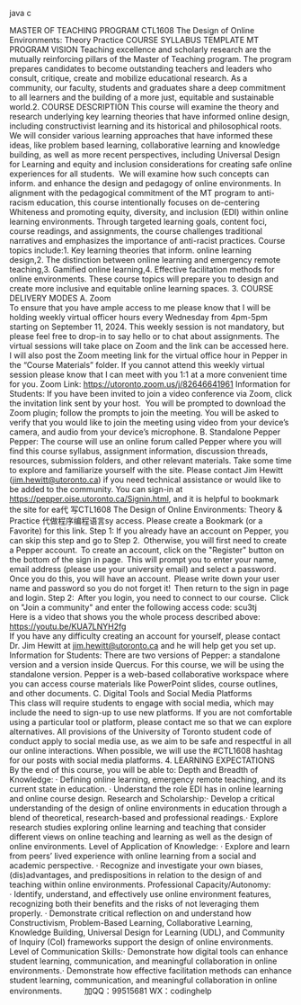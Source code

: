 java c

MASTER OF TEACHING PROGRAM 
CTL1608 The Design of Online Environments: Theory  Practice 
COURSE SYLLABUS TEMPLATE 
MT PROGRAM VISION Teaching excellence and scholarly research are the mutually reinforcing pillars of the Master of Teaching program. The program prepares candidates to become outstanding teachers and leaders who consult, critique, create and mobilize educational research. As a community, our faculty, students and graduates share a deep commitment to all learners and the building of a more just, equitable and sustainable world.2. COURSE DESCRIPTION 
This course will examine the theory and research underlying key learning theories that have informed online design, including constructivist learning and its historical and philosophical roots. We will consider various learning approaches that have informed these ideas, like problem based learning, collaborative learning and knowledge building, as well as more recent perspectives, including Universal Design for Learning and equity and inclusion considerations for creating safe online experiences for all students.  We will examine how such concepts can inform. and enhance the design and pedagogy of online environments.
In alignment with the pedagogical commitment of the MT program to anti-racism education, this course intentionally focuses on de-centering Whiteness and promoting equity, diversity, and inclusion (EDI) within online learning environments. Through targeted learning goals, content foci, course readings, and assignments, the course challenges traditional narratives and emphasizes the importance of anti-racist practices. Course topics include:1. Key learning theories that inform. online learning design,2. The distinction between online learning and emergency remote teaching,3. Gamified online learning,4. Effective facilitation methods for online environments.
These course topics will prepare you to design and create more inclusive and equitable online learning spaces.
3. COURSE DELIVERY MODES 
A. Zoom  
To ensure that you have ample access to me please know that I will be holding weekly virtual officer hours every Wednesday from 4pm-5pm starting on September 11, 2024. This weekly session is not mandatory, but please feel free to drop-in to say hello or to chat about assignments. The virtual sessions will take place on Zoom and the link can be accessed here. I will also post the Zoom meeting link for the virtual office hour in Pepper in the “Course Materials” folder. If you cannot attend this weekly virtual session please know that I can meet with you 1:1 at a more convenient time for you.
Zoom Link: https://utoronto.zoom.us/j/82646641961 
Information for Students:
If you have been invited to join a video conference via Zoom, click the invitation link sent by your host.  You will be prompted to download the Zoom plugin; follow the prompts to join the meeting. You will be asked to verify that you would like to join the meeting using video from your device’s camera, and audio from your device’s microphone.
B. Standalone Pepper 
Pepper: The course will use an online forum called Pepper where you will find this course syllabus, assignment information, discussion threads, resources, submission folders, and other relevant materials. Take some time to explore and familiarize yourself with the site. Please contact Jim Hewitt (jim.hewitt@utoronto.ca) if you need technical assistance or would like to be added to the community. You can sign-in at https://pepper.oise.utoronto.ca/Signin.html, and it is helpful to bookmark the site for ea代 写CTL1608 The Design of Online Environments: Theory & Practice
代做程序编程语言sy access. Please create a Bookmark (or a Favorite) for this link.
Step 1: If you already have an account on Pepper, you can skip this step and go to Step 2.  Otherwise, you will first need to create a Pepper account.  To create an account, click on the "Register" button on the bottom of the sign in page.  This will prompt you to enter your name, email address (please use your university email) and select a password. Once you do this, you will have an account.  Please write down your user name and password so you do not forget it!  Then return to the sign in page and login.
Step 2:  After you login, you need to connect to our course.  Click on "Join a community" and enter the following access code: scu3tj  
Here is a video that shows you the whole process described above:
https://youtu.be/KUA7LNYH2fg  
If you have any difficulty creating an account for yourself, please contact Dr. Jim Hewitt at jim.hewitt@utoronto.ca and he will help get you set up.
Information for Students:
There are two versions of Pepper: a standalone version and a version inside Quercus. For this course, we will be using the standalone version.
Pepper is a web-based collaborative workspace where you can access course materials like PowerPoint slides, course outlines, and other documents.
C. Digital Tools and Social Media Platforms  
This class will require students to engage with social media, which may include the need to sign-up to use new platforms. If you are not comfortable using a particular tool or platform, please contact me so that we can explore alternatives. All provisions of the University of Toronto student code of conduct apply to social media use, as we aim to be safe and respectful in all our online interactions. When possible, we will use the #CTL1608 hashtag for our posts with social media platforms. 
4. LEARNING EXPECTATIONS  
By the end of this course, you will be able to:
Depth and Breadth of Knowledge:
· Defining online learning, emergency remote teaching, and its current state in education.
· Understand the role EDI has in online learning and online course design.
Research and Scholarship:· Develop a critical understanding of the design of online environments in education through a blend of theoretical, research-based and professional readings.· Explore research studies exploring online learning and teaching that consider different views on online teaching and learning as well as the design of online environments.
Level of Application of Knowledge:
· Explore and learn from peers’ lived experience with online learning from a social and academic perspective.
· Recognize and investigate your own biases, (dis)advantages, and predispositions in relation to the design of and teaching within online environments.
Professional Capacity/Autonomy:
· Identify, understand, and effectively use online environment features, recognizing both their benefits and the risks of not leveraging them properly.
· Demonstrate critical reflection on and understand how Constructivism, Problem-Based Learning, Collaborative Learning, Knowledge Building, Universal Design for Learning (UDL), and Community of Inquiry (CoI) frameworks support the design of online environments.
Level of Communication Skills:· Demonstrate how digital tools can enhance student learning, communication, and meaningful collaboration in online environments.· Demonstrate how effective facilitation methods can enhance student learning, communication, and meaningful collaboration in online environments.         
加QQ：99515681  WX：codinghelp
